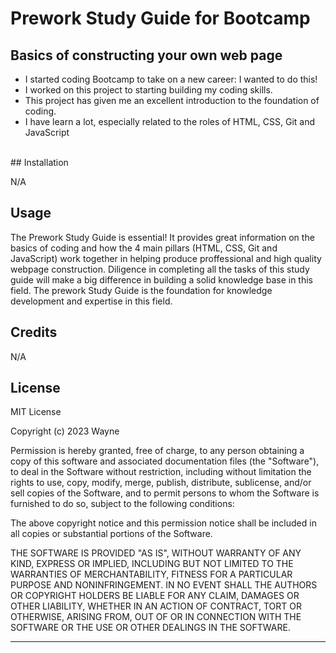 # Prework Study Guide for Bootcamp

## Basics of constructing your own web page

- I started coding Bootcamp to take on a new career: I wanted to do this!
- I worked on this project to starting building my coding skills.
- This project has given me an excellent introduction to the foundation of coding.
- I have learn a lot, especially related to the roles of HTML, CSS, Git and JavaScript
<br>
## Installation

N/A
<br>
## Usage

The Prework Study Guide is essential! It provides great information on the basics of coding and how the 4 main pillars (HTML, CSS, Git and JavaScript) work together in helping produce proffessional and high quality webpage construction. Diligence in completing all the tasks of this study guide will make a big difference in building a solid knowledge base in this field. The prework Study Guide is the foundation for knowledge development and expertise in this field.
<br>
## Credits

N/A
<br>
## License

MIT License

Copyright (c) 2023 Wayne

Permission is hereby granted, free of charge, to any person obtaining a copy
of this software and associated documentation files (the "Software"), to deal
in the Software without restriction, including without limitation the rights
to use, copy, modify, merge, publish, distribute, sublicense, and/or sell
copies of the Software, and to permit persons to whom the Software is
furnished to do so, subject to the following conditions:

The above copyright notice and this permission notice shall be included in all
copies or substantial portions of the Software.

THE SOFTWARE IS PROVIDED "AS IS", WITHOUT WARRANTY OF ANY KIND, EXPRESS OR
IMPLIED, INCLUDING BUT NOT LIMITED TO THE WARRANTIES OF MERCHANTABILITY,
FITNESS FOR A PARTICULAR PURPOSE AND NONINFRINGEMENT. IN NO EVENT SHALL THE
AUTHORS OR COPYRIGHT HOLDERS BE LIABLE FOR ANY CLAIM, DAMAGES OR OTHER
LIABILITY, WHETHER IN AN ACTION OF CONTRACT, TORT OR OTHERWISE, ARISING FROM,
OUT OF OR IN CONNECTION WITH THE SOFTWARE OR THE USE OR OTHER DEALINGS IN THE
SOFTWARE.

---